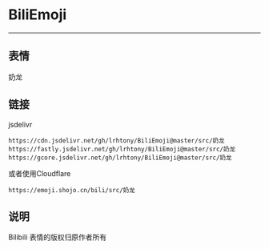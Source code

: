 # BiliEmoji
---
## 表情
奶龙
## 链接
jsdelivr
```
https://cdn.jsdelivr.net/gh/lrhtony/BiliEmoji@master/src/奶龙
https://fastly.jsdelivr.net/gh/lrhtony/BiliEmoji@master/src/奶龙
https://gcore.jsdelivr.net/gh/lrhtony/BiliEmoji@master/src/奶龙
```
或者使用Cloudflare
```
https://emoji.shojo.cn/bili/src/奶龙
```
## 说明
Bilibili 表情的版权归原作者所有

